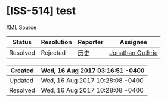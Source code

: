 # [ISS-514] test

[XML Source](../xml/ISS-514.xml)
<p></p>





Status|Resolution|Reporter|Assignee
------|----------|--------|--------
Resolved|Rejected|[历史](mac2020@126.com)|[Jonathan Guthrie]($jono)





Created|Wed, 16 Aug 2017 03:16:51 -0400
-------|--------------
Updated|Wed, 16 Aug 2017 10:28:08 -0400
Resolved|Wed, 16 Aug 2017 10:28:08 -0400




